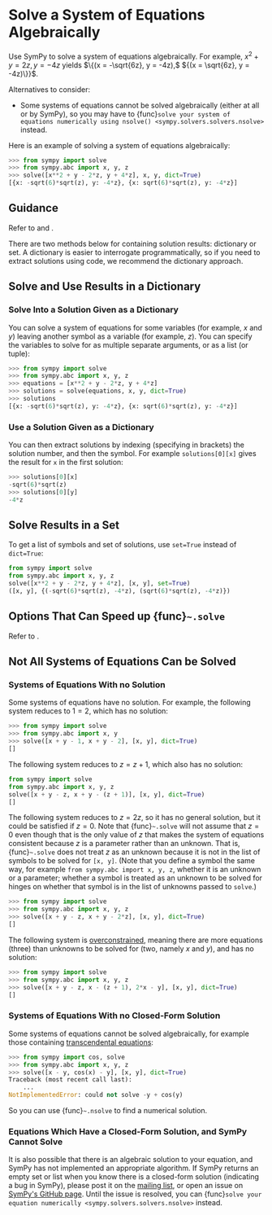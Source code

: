# Solve a System of Equations Algebraically

Use SymPy to solve a system of equations algebraically. For example, $x^2 + y =
2z, y = -4z$ yields $\{(x = -\sqrt{6z}, y = -4z),$ ${(x = \sqrt{6z}, y =
-4z)\}}$.

Alternatives to consider:
- Some systems of equations cannot be solved algebraically (either at all or by
SymPy), so you may have to {func}`solve your system of equations numerically
using nsolve() <sympy.solvers.solvers.nsolve>` instead.

Here is an example of solving a system of equations algebraically:

```py
>>> from sympy import solve
>>> from sympy.abc import x, y, z
>>> solve([x**2 + y - 2*z, y + 4*z], x, y, dict=True)
[{x: -sqrt(6)*sqrt(z), y: -4*z}, {x: sqrt(6)*sqrt(z), y: -4*z}]
```

## Guidance

Refer to
[](solving-guidance.md#include-the-variable-to-be-solved-for-in-the-function-call)
and [](solving-guidance.md#ensure-consistent-formatting-from).

There are two methods below for containing solution results: dictionary or set.
A dictionary is easier to interrogate programmatically, so if you need to
extract solutions using code, we recommend the dictionary approach.

## Solve and Use Results in a Dictionary

### Solve Into a Solution Given as a Dictionary

You can solve a system of equations for some variables (for example, $x$ and
$y$) leaving another symbol as a variable (for example, $z$). You can specify
the variables to solve for as multiple separate arguments, or as a list (or
tuple):

```py
>>> from sympy import solve
>>> from sympy.abc import x, y, z
>>> equations = [x**2 + y - 2*z, y + 4*z]
>>> solutions = solve(equations, x, y, dict=True)
>>> solutions
[{x: -sqrt(6)*sqrt(z), y: -4*z}, {x: sqrt(6)*sqrt(z), y: -4*z}]
```

### Use a Solution Given as a Dictionary

You can then extract solutions by indexing (specifying in brackets) the solution
number, and then the symbol. For example `solutions[0][x]` gives the result for
`x` in the first solution:

```py
>>> solutions[0][x]
-sqrt(6)*sqrt(z)
>>> solutions[0][y]
-4*z
```

## Solve Results in a Set

To get a list of symbols and set of solutions, use `set=True` instead of
`dict=True`:

```py
from sympy import solve
from sympy.abc import x, y, z
solve([x**2 + y - 2*z, y + 4*z], [x, y], set=True)
([x, y], {(-sqrt(6)*sqrt(z), -4*z), (sqrt(6)*sqrt(z), -4*z)})
```

## Options That Can Speed up {func}`~.solve`

Refer to [](solving-guidance.md#options-that-can-speed-up).

## Not All Systems of Equations Can be Solved

### Systems of Equations With no Solution

Some systems of equations have no solution. For example, the following system
reduces to $1 = 2$, which has no solution:

```py
>>> from sympy import solve
>>> from sympy.abc import x, y
>>> solve([x + y - 1, x + y - 2], [x, y], dict=True)
[]
```

The following system reduces to $z = z + 1$, which also has no solution:

```py
from sympy import solve
from sympy.abc import x, y, z
solve([x + y - z, x + y - (z + 1)], [x, y], dict=True)
[]
```

The following system reduces to $z = 2z$, so it has no general solution, but it
could be satisfied if $z=0$. Note that {func}`~.solve` will not assume that
$z=0$ even though that is the only value of $z$ that makes the system of
equations consistent because $z$ is a parameter rather than an unknown. That is,
{func}`~.solve` does not treat $z$ as an unknown because it is not in the list
of symbols to be solved for `[x, y]`. (Note that you define a symbol the same
way, for example `from sympy.abc import x, y, z`, whether it is an unknown or a
parameter; whether a symbol is treated as an unknown to be solved for hinges on
whether that symbol is in the list of unknowns passed to `solve`.)

```py
>>> from sympy import solve
>>> from sympy.abc import x, y, z
>>> solve([x + y - z, x + y - 2*z], [x, y], dict=True)
[]
```

The following system is
[overconstrained](https://en.wikipedia.org/wiki/Overdetermined_system), meaning
there are more equations (three) than unknowns to be solved for (two, namely $x$
and $y$), and has no solution:

```py
>>> from sympy import solve
>>> from sympy.abc import x, y, z
>>> solve([x + y - z, x - (z + 1), 2*x - y], [x, y], dict=True)
[]
```

### Systems of Equations With no Closed-Form Solution

Some systems of equations cannot be solved algebraically, for example those
containing [transcendental
equations](https://en.wikipedia.org/wiki/Transcendental_equation):

```py
>>> from sympy import cos, solve
>>> from sympy.abc import x, y, z
>>> solve([x - y, cos(x) - y], [x, y], dict=True)
Traceback (most recent call last):
    ...
NotImplementedError: could not solve -y + cos(y)
```

So you can use {func}`~.nsolve` to find a numerical solution.

### Equations Which Have a Closed-Form Solution, and SymPy Cannot Solve

It is also possible that there is an algebraic solution to your equation, and
SymPy has not implemented an appropriate algorithm. If SymPy returns an empty
set or list when you know there is a closed-form solution (indicating a bug in
SymPy), please post it on the [mailing list](https://groups.google.com/g/sympy),
or open an issue on [SymPy's GitHub
page](https://github.com/sympy/sympy/issues). Until the issue is resolved, you
can {func}`solve your equation numerically <sympy.solvers.solvers.nsolve>`
instead.
